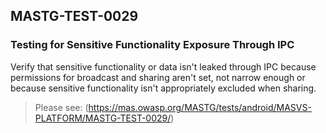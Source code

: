 ##  MASTG-TEST-0029

### Testing for Sensitive Functionality Exposure Through IPC

Verify that sensitive functionality or data isn't leaked through IPC because permissions for broadcast and sharing aren't set, not narrow enough or because sensitive functionality isn't appropriately excluded when sharing.

> Please see: (https://mas.owasp.org/MASTG/tests/android/MASVS-PLATFORM/MASTG-TEST-0029/)